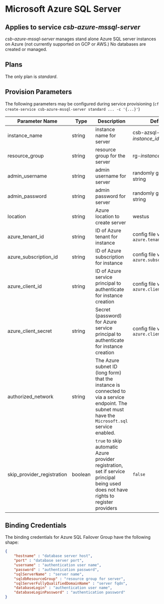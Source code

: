 # Microsoft Azure SQL Server

## Applies to service *csb-azure-mssql-server*

*csb-azure-mssql-server* manages stand alone Azure SQL server instances on Azure (not currently supported on GCP or AWS.) No databases are created or managed.

## Plans

The only plan is *standard*.

## Provision Parameters
 
 The following parameters may be configured during service provisioning (`cf create-service csb-azure-mssql-server standard ... -c '{...}'`)

| Parameter Name | Type | Description | Default |
|----------------|------|-------------|---------|
| instance_name | string | instance name for server | csb-azsql-svr-*instance_id* |
| resource_group | string | resource group for the server | rg-*instance_name* |
| admin_username | string | admin username for server | randomly generated string |
| admin_password | string | admin password for server | randomly generated string |
| location | string | Azure location to create server | westus |
| azure_tenant_id | string | ID of Azure tenant for instance | config file value `azure.tenant_id` |
| azure_subscription_id | string | ID of Azure subscription for instance | config file value `azure.subscription_id` |
| azure_client_id | string | ID of Azure service principal to authenticate for instance creation | config file value `azure.client_id` |
| azure_client_secret | string | Secret (password) for Azure service principal to authenticate for instance creation | config file value `azure.client_secret` |
| authorized_network | string | The Azure subnet ID (long form) that the instance is connected to via a service endpoint. The subnet must have the `Microsoft.sql` service enabled. | |
| skip_provider_registration | boolean | `true` to skip automatic Azure provider registration, set if service principal being used does not have rights to register providers | `false` |

## Binding Credentials

The binding credentials for Azure SQL Failover Group have the following shape:

```json
{
    "hostname" : "database server host",
    "port" : "database server port",
    "username" : "authentication user name",
    "password" : "authentication password",
    "sqlServerName" : "server name",
    "sqldbResourceGroup" : "resource group for server",
    "sqlServerFullyQualifiedDomainName" : "server fqdn",
    "databaseLogin" : "authentication user name",
    "databaseLoginPassword" : "authentication password"
}
```